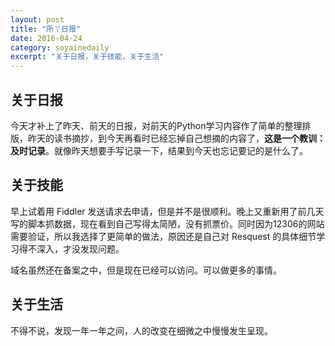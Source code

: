 ```yaml
---
layout: post 
title: "所丫日报"
date: 2016-04-24
category: soyainedaily
excerpt: "关于日报，关于技能，关于生活"
---
```


## 关于日报

今天才补上了昨天、前天的日报，对前天的Python学习内容作了简单的整理排版，昨天的读书摘抄，到今天再看时已经忘掉自己想摘的内容了，**这是一个教训：及时记录**。就像昨天想要手写记录一下，结果到今天也忘记要记的是什么了。

## 关于技能

早上试着用 Fiddler 发送请求去申请，但是并不是很顺利。晚上又重新用了前几天写的脚本抓数据，现在看到自己写得太简陋，没有抓票价。同时因为12306的网站需要验证，所以我选择了更简单的做法，原因还是自己对 Resquest 的具体细节学习得不深入，才没发现问题。

域名虽然还在备案之中，但是现在已经可以访问。可以做更多的事情。

## 关于生活

不得不说，发现一年一年之间，人的改变在细微之中慢慢发生呈现。